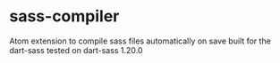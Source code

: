 # sass-compiler
Atom extension to compile sass files automatically on save
built for the dart-sass
tested on dart-sass 1.20.0
